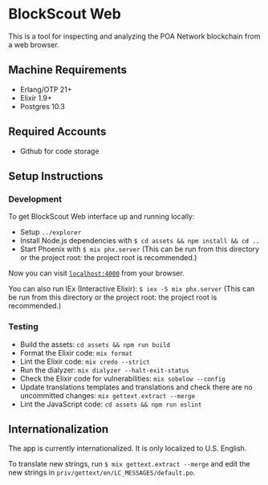 # BlockScout Web

This is a tool for inspecting and analyzing the POA Network blockchain from a web browser.

## Machine Requirements

* Erlang/OTP 21+
* Elixir 1.9+
* Postgres 10.3

## Required Accounts

* Github for code storage

## Setup Instructions

### Development

To get BlockScout Web interface up and running locally:

* Setup `../explorer`
* Install Node.js dependencies with `$ cd assets && npm install && cd ..`
* Start Phoenix with `$ mix phx.server` (This can be run from this directory or the project root: the project root is recommended.)

Now you can visit [`localhost:4000`](http://localhost:4000) from your browser.

You can also run IEx (Interactive Elixir): `$ iex -S mix phx.server` (This can be run from this directory or the project root: the project root is recommended.)

### Testing

* Build the assets: `cd assets && npm run build`
* Format the Elixir code: `mix format`
* Lint the Elixir code: `mix credo --strict`
* Run the dialyzer: `mix dialyzer --halt-exit-status`
* Check the Elixir code for vulnerabilities: `mix sobelow --config`
* Update translations templates and translations and check there are no uncommitted changes: `mix gettext.extract --merge`
* Lint the JavaScript code: `cd assets && npm run eslint`

## Internationalization

The app is currently internationalized. It is only localized to U.S. English.

To translate new strings, run `$ mix gettext.extract --merge` and edit the new strings in `priv/gettext/en/LC_MESSAGES/default.po`.
